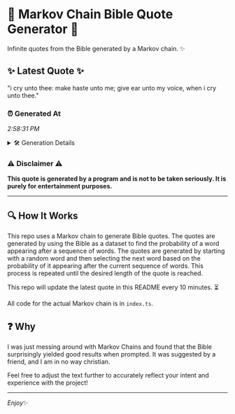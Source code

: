 # 📖 Markov Chain Bible Quote Generator 📖

Infinite quotes from the Bible generated by a Markov chain. ✨

## ✨ Latest Quote ✨
"i cry unto thee: make haste unto me; give ear unto my voice, when i cry unto thee."

### ⏰ Generated At
*2:58:31 PM*

<details>
    <summary>🛠️ Generation Details</summary>
    <p>
        <strong>🌱 Seed:</strong> i<br>
        <strong>🔄 Iterations:</strong> 17<br>
        <strong>📜 Context History:</strong><br>[ i ]: cry<br>[ i, cry ]: unto<br>[ i, cry, unto ]: thee:<br>[ i, cry, unto, thee: ]: make<br>[ i, cry, unto, thee:, make ]: haste<br>[ i, cry, unto, thee:, make, haste ]: unto<br>[ cry, unto, thee:, make, haste, unto ]: me;<br>[ unto, thee:, make, haste, unto, me; ]: give<br>[ thee:, make, haste, unto, me;, give ]: ear<br>[ make, haste, unto, me;, give, ear ]: unto<br>[ haste, unto, me;, give, ear, unto ]: my<br>[ unto, me;, give, ear, unto, my ]: voice,<br>[ me;, give, ear, unto, my, voice, ]: when<br>[ give, ear, unto, my, voice,, when ]: i<br>[ ear, unto, my, voice,, when, i ]: cry<br>[ unto, my, voice,, when, i, cry ]: unto<br>[ my, voice,, when, i, cry, unto ]: thee.<br>
    </p>
</details>

### ⚠️ Disclaimer ⚠️
**This quote is generated by a program and is not to be taken seriously. It is purely for entertainment purposes.**

---

## 🔍 How It Works

This repo uses a Markov chain to generate Bible quotes. The quotes are generated by using the Bible as a dataset to find the probability of a word appearing after a sequence of words. The quotes are generated by starting with a random word and then selecting the next word based on the probability of it appearing after the current sequence of words. This process is repeated until the desired length of the quote is reached.

This repo will update the latest quote in this README every 10 minutes. ⏳

All code for the actual Markov chain is in `index.ts`.

## ❓ Why

I was just messing around with Markov Chains and found that the Bible surprisingly yielded good results when prompted. 
It was suggested by a friend, and I am in no way christian.

Feel free to adjust the text further to accurately reflect your intent and experience with the project!

---

*Enjoy*✨
